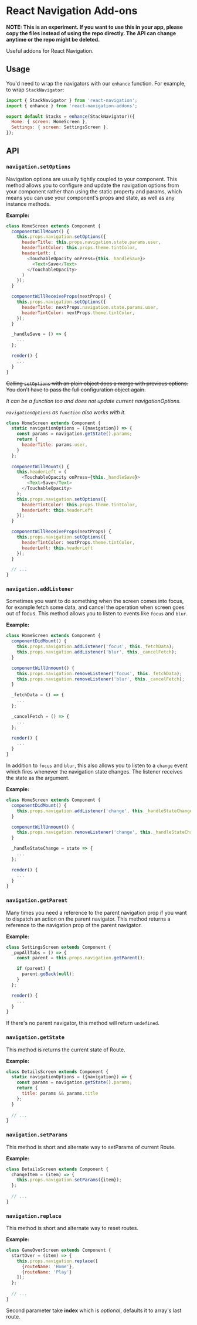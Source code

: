 React Navigation Add-ons
========================

**NOTE: This is an experiment. If you want to use this in your app, please copy the files instead of using the repo directly. The API can change anytime or the repo might be deleted.**

Useful addons for React Navigation.

## Usage

You'd need to wrap the navigators with our `enhance` function. For example, to wrap `StackNavigator`:

```js
import { StackNavigator } from 'react-navigation';
import { enhance } from 'react-navigation-addons';

export default Stacks = enhance(StackNavigator)({
  Home: { screen: HomeScreen },
  Settings: { screen: SettingsScreen },
});
```

## API

### `navigation.setOptions`

Navigation options are usually tightly coupled to your component. This method allows you to configure and update the navigation options from your component rather than using the static property and params, which means you can use your component's props and state, as well as any instance methods.

**Example:**

```js
class HomeScreen extends Component {
  componentWillMount() {
    this.props.navigation.setOptions({
      headerTitle: this.props.navigation.state.params.user,
      headerTintColor: this.props.theme.tintColor,
      headerLeft: (
        <TouchableOpacity onPress={this._handleSave}>
          <Text>Save</Text>
        </TouchableOpacity>
      )
    });
  }

  componentWillReceiveProps(nextProps) {
    this.props.navigation.setOptions({
      headerTitle: nextProps.navigation.state.params.user,
      headerTintColor: nextProps.theme.tintColor,
    });
  }

  _handleSave = () => {
    ...
  };

  render() {
    ...
  }
}
```

~~Calling `setOptions` with an plain object does a merge with previous options. You don't have to pass the full configuration object again.~~

*It can be a function too and does not update current navigationOptions.*

*`navigationOptions` as `function` also works with it.*

```js
class HomeScreen extends Component {
  static navigationOptions = ({navigation}) => {
    const params = navigation.getState().params;
    return {
      headerTitle: params.user,
    }
  };
  
  componentWillMount() {
    this.headerLeft = (
      <TouchableOpacity onPress={this._handleSave}>
        <Text>Save</Text>
      </TouchableOpacity>
    );
    this.props.navigation.setOptions({
      headerTintColor: this.props.theme.tintColor,
      headerLeft: this.headerLeft
    });
  }

  componentWillReceiveProps(nextProps) {
    this.props.navigation.setOptions({
      headerTintColor: nextProps.theme.tintColor,
      headerLeft: this.headerLeft
    });
  }

  // ...
}
```

### `navigation.addListener`

Sometimes you want to do something when the screen comes into focus, for example fetch some data, and cancel the operation when screen goes out of focus. This method allows you to listen to events like `focus` and `blur`.

**Example:**

```js
class HomeScreen extends Component {
  componentDidMount() {
    this.props.navigation.addListener('focus', this._fetchData);
    this.props.navigation.addListener('blur', this._cancelFetch);
  }

  componentWillUnmount() {
    this.props.navigation.removeListener('focus', this._fetchData);
    this.props.navigation.removeListener('blur', this._cancelFetch);
  }

  _fetchData = () => {
    ...
  };

  _cancelFetch = () => {
    ...
  };

  render() {
    ...
  }
}
```

In addition to `focus` and `blur`, this also allows you to listen to a `change` event which fires whenever the navigation state changes. The listener receives the state as the argument.

**Example:**

```js
class HomeScreen extends Component {
  componentDidMount() {
    this.props.navigation.addListener('change', this._handleStateChange);
  }

  componentWillUnmount() {
    this.props.navigation.removeListener('change', this._handleStateChange);
  }

  _handleStateChange = state => {
    ...
  };

  render() {
    ...
  }
}
```

### `navigation.getParent`

Many times you need a reference to the parent navigation prop if you want to dispatch an action on the parent navigator. This method returns a reference to the navigation prop of the parent navigator.

**Example:**

```js
class SettingsScreen extends Component {
  _popAllTabs = () => {
    const parent = this.props.navigation.getParent();

    if (parent) {
      parent.goBack(null);
    }
  };

  render() {
    ...
  }
}
```

If there's no parent navigator, this method will return `undefined`.

### `navigation.getState`

This method is returns the current state of Route.

**Example:**

```js
class DetailsScreen extends Component {
  static navigationOptions = ({navigation}) => {
    const params = navigation.getState().params;
    return {
      title: params && params.title
    };
  }
  
  // ...
}
```

### `navigation.setParams`

This method is short and alternate way to setParams of current Route.

**Example:**

```js
class DetailsScreen extends Component {
  changeItem = (item) => {
    this.props.navigation.setParams({item});
  };
  
  // ...
}
```

### `navigation.replace`

This method is short and alternate way to reset routes.

**Example:**

```js
class GameOverScreen extends Component {
  startOver = (item) => {
    this.props.navigation.replace([
      {routeName: 'Home'},
      {routeName: 'Play'}
    ]);
  };
  
  // ...
}
```

Second parameter take **index** which is *optional*, defaults it to array's last route.
